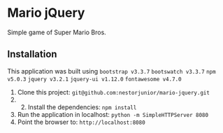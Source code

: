 # Mario jQuery

Simple game of Super Mario Bros.

## Installation

This application was built using `bootstrap v3.3.7` `bootswatch v3.3.7` `npm v5.0.3` `jquery v3.2.1` `jquery-ui v1.12.0` `fontawesome v4.7.0`

1. Clone this project: `git@github.com:nestorjunior/mario-jquery.git`
2. 2. Install the dependencies: `npm install`
3. Run the application in localhost: `python -m SimpleHTTPServer 8080`
4. Point the browser to: `http://localhost:8080`
